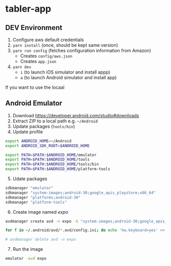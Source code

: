 # tabler-app

## DEV Environment

1. Configure aws default credentials
1. `yarn install` (once, should be kept same version)
1. `yarn run config` (fetches configuration information from Amazon)
    - Creates `config/aws.json`
    - Creates `app.json`
1. `yarn dev`
    - `i` (to launch iOS simulator and install appp)
    - `a` (to launch Android simulator and install app)

If you want to use the locaal

## Android Emulator

1. Download https://developer.android.com/studio#downloads
1. Extract ZIP to a local path e.g. `~/Android`
1. Update packages (`tools/bin`)
1. Update profile

```bash
export ANDROID_HOME=~/Android
export ANDROID_SDK_ROOT=$ANDROID_HOME

export PATH=$PATH:$ANDROID_HOME/emulator
export PATH=$PATH:$ANDROID_HOME/tools
export PATH=$PATH:$ANDROID_HOME/tools/bin
export PATH=$PATH:$ANDROID_HOME/platform-tools
```

5. Udate packages

```bash
sdkmanager "emulator"
sdkmanager "system-images;android-30;google_apis_playstore;x86_64"
sdkmanager "platforms;android-30"
sdkmanager "platform-tools"
```

6. Create image named *expo*

```bash
avdmanager create avd -n expo -k "system-images;android-30;google_apis_playstore;x86_64" --device pixel

for f in ~/.android/avd/*.avd/config.ini; do echo 'hw.keyboard=yes' >> "$f"; done

# avdmanager delete avd -n expo
```

7. Run the image

```bash
emulator -avd expo
```
